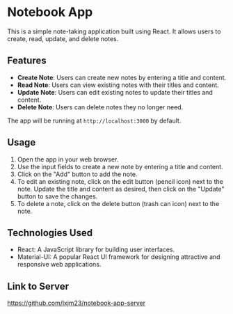 # Notebook App

This is a simple note-taking application built using React. It allows users to create, read, update, and delete notes.

## Features

- **Create Note**: Users can create new notes by entering a title and content.
- **Read Note**: Users can view existing notes with their titles and content.
- **Update Note**: Users can edit existing notes to update their titles and content.
- **Delete Note**: Users can delete notes they no longer need.

The app will be running at `http://localhost:3000` by default.

## Usage

1. Open the app in your web browser.
2. Use the input fields to create a new note by entering a title and content.
3. Click on the "Add" button to add the note.
4. To edit an existing note, click on the edit button (pencil icon) next to the note. Update the title and content as desired, then click on the "Update" button to save the changes.
5. To delete a note, click on the delete button (trash can icon) next to the note.

## Technologies Used

- React: A JavaScript library for building user interfaces.
- Material-UI: A popular React UI framework for designing attractive and responsive web applications.

## Link to Server
https://github.com/lxjm23/notebook-app-server
